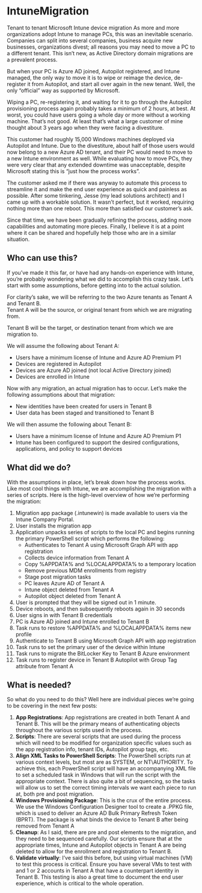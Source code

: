 # IntuneMigration
Tenant to tenant Microsoft Intune device migration
As more and more organizations adopt Intune to manage PCs, this was an inevitable scenario.  Companies can split into several companies, business acquire new businesses, organizations divest; all reasons you may need to move a PC to a different tenant.  This isn’t new, as Active Directory domain migrations are a prevalent process.  

But when your PC is Azure AD joined, Autopilot registered, and Intune managed, the only way to move it is to wipe or reimage the device, de-register it from Autopilot, and start all over again in the new tenant.  Well, the only “official” way as supported by Microsoft.

Wiping a PC, re-registering it, and waiting for it to go through the Autopilot provisioning process again probably takes a minimum of 2 hours, at best.  At worst, you could have users going a whole day or more without a working machine.  That’s not good.  At least that’s what a large customer of mine thought about 3 years ago when they were facing a divestiture.

This customer had roughly 15,000 Windows machines deployed via Autopilot and Intune.  Due to the divestiture, about half of those users would now belong to a new Azure AD tenant, and their PC would need to move to a new Intune environment as well.  While evaluating how to move PCs, they were very clear that any extended downtime was unacceptable, despite Microsoft stating this is “just how the process works”.  

The customer asked me if there was anyway to automate this process to streamline it and make the end user experience as quick and painless as possible.  After some tinkering, Jesse (my lead solutions architect) and I came up with a workable solution.  It wasn’t perfect, but it worked, requiring nothing more than one reboot.  This more than satisfied our customer’s ask.

Since that time, we have been gradually refining the process, adding more capabilities and automating more pieces.  Finally, I believe it is at a point where it can be shared and hopefully help those who are in a similar situation.

## Who can use this?
If you’ve made it this far, or have had any hands-on experience with Intune, you’re probably wondering what we did to accomplish this crazy task.  Let’s start with some assumptions, before getting into to the actual solution.

For clarity’s sake, we will be referring to the two Azure tenants as Tenant A and Tenant B.  
Tenant A will be the source, or original tenant from which we are migrating from.  

Tenant B will be the target, or destination tenant from which we are migration to.

We will assume the following about Tenant A:

* Users have a minimum license of Intune and Azure AD Premium P1
* Devices are registered in Autopilot
* Devices are Azure AD joined (not local Active Directory joined)
* Devices are enrolled in Intune

Now with any migration, an actual migration has to occur.  Let’s make the following assumptions about that migration:

* New identities have been created for users in Tenant B
* User data has been staged and transitioned to Tenant B

We will then assume the following about Tenant B:

* Users have a minimum license of Intune and Azure AD Premium P1
* Intune has been configured to support the desired configurations, applications, and policy to support devices

## What did we do?
With the assumptions in place, let’s break down how the process works.  Like most cool things with Intune, we are accomplishing the migration with a series of scripts.  Here is the high-level overview of how we’re performing the migration: 

1. Migration app package (.intunewin) is made available to users via the Intune Company Portal.
2. User installs the migration app
3. Application unpacks series of scripts to the local PC and begins running the primary PowerShell script which performs the following:
    * Authenticates to Tenant A using Microsoft Graph API with app registration
    * Collects device information from Tenant A
    * Copy %APPDATA% and %LOCALAPPDATA% to a temporary location
    * Remove previous MDM enrollments from registry
    * Stage post migration tasks
    * PC leaves Azure AD of Tenant A
    * Intune object deleted from Tenant A
    * Autopilot object deleted from Tenant A
4. User is prompted that they will be signed out in 1 minute.
5. Device reboots, and then subsequently reboots again in 30 seconds
6. User signs in with Tenant B credentials
7. PC is Azure AD joined and Intune enrolled to Tenant B
8. Task runs to restore %APPDATA% and %LOCALAPPDATA% items new profile
9. Authenticate to Tenant B using Microsoft Graph API with app registration
10. Task runs to set the primary user of the device within Intune
11. Task runs to migrate the BitLocker Key to Tenant B Azure environment
12. Task runs to register device in Tenant B Autopilot with Group Tag attribute from Tenant A

## What is needed?
So what do you need to do this?  Well here are individual pieces we’re going to be covering in the next few posts:

1. **App Registrations**: App registrations are created in both Tenant A and Tenant B.  This will be the primary means of authenticating objects throughout the various scripts used in the process.
2. **Scripts**: There are several scripts that are used during the process which will need to be modified for organization specific values such as the app registration info, tenant IDs, Autopilot group tags, etc.
3. **Align XML Tasks to PowerShell Scripts**: The PowerShell scripts run at various context levels, but most are as SYSTEM, or NT\AUTHORITY.  To achieve this, each PowerShell script will have an accompanying XML file to set a scheduled task in Windows that will run the script with the appropriate context.  There is also quite a bit of sequencing, so the tasks will allow us to set the correct timing intervals we want each piece to run at, both pre and post migration.
4. **Windows Provisioning Package**: This is the crux of the entire process.  We use the Windows Configuration Designer  tool to create a .PPKG file, which is used to deliver an Azure AD Bulk Primary Refresh Token (BPRT).  The package is what binds the device to Tenant B after being removed from Tenant A
5. **Cleanup**: As I said, there are pre and post elements to the migration, and they need to be sequenced carefully.  Our scripts ensure that at the appropriate times, Intune and Autopilot objects in Tenant A are being deleted to allow for the enrollment and registration to Tenant B.
6. **Validate virtually**: I’ve said this before, but using virtual machines (VM) to test this process is critical.  Ensure you have several  VMs to test with and 1 or 2 accounts in Tenant A that have a counterpart identity in Tenant B.  This testing is also a great time to document the end user experience, which is critical to the whole operation.
